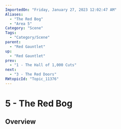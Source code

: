 ```yaml
---
ImportedOn: "Friday, January 27, 2023 12:02:47 AM"
Aliases:
  - "The Red Bog"
  - "Area 5"
Category: "Scene"
Tags:
  - "Category/Scene"
parent:
  - "Red Gauntlet"
up:
  - "Red Gauntlet"
prev:
  - "1 - The Hall of 1,000 Cuts"
next:
  - "3 - The Red Doors"
RWtopicId: "Topic_11376"
---
```

# 5 - The Red Bog
## Overview
